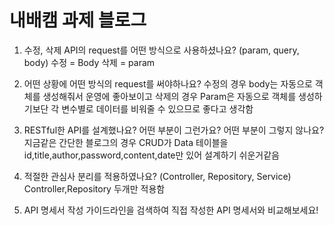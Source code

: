 # 내배캠 과제 블로그

1. 수정, 삭제 API의 request를 어떤 방식으로 사용하셨나요? (param, query, body)
    수정 = Body       삭제 = param
    
2. 어떤 상황에 어떤 방식의 request를 써야하나요?
  수정의 경우 body는 자동으로 객체를 생성해줘서 운영에 좋아보이고 삭제의 경우 Param은 자동으로 객체를 생성하기보단 각 변수별로 데이터를 비워줄 수 있으므로 좋다고 생각함

3. RESTful한 API를 설계했나요? 어떤 부분이 그런가요? 어떤 부분이 그렇지 않나요?
  지금같은 간단한 블로그의 경우 CRUD가 Data 테이블을 id,title,author,password,content,date만 있어 설계하기 쉬운거같음

4. 적절한 관심사 분리를 적용하였나요? (Controller, Repository, Service)
    Controller,Repository 두개만 적용함

5. API 명세서 작성 가이드라인을 검색하여 직접 작성한 API 명세서와 비교해보세요!

